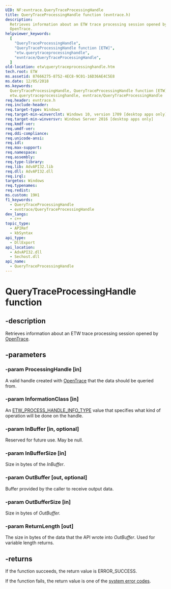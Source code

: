 ```yaml
---
UID: NF:evntrace.QueryTraceProcessingHandle
title: QueryTraceProcessingHandle function (evntrace.h)
description:
  Retrieves information about an ETW trace processing session opened by
  OpenTrace.
helpviewer_keywords:
  [
    "QueryTraceProcessingHandle",
    "QueryTraceProcessingHandle function [ETW]",
    "etw.querytraceprocessinghandle",
    "evntrace/QueryTraceProcessingHandle",
  ]
old-location: etw\querytraceprocessinghandle.htm
tech.root: ETW
ms.assetid: 87666275-8752-4EC8-9C01-16D36AE4C5E8
ms.date: 12/05/2018
ms.keywords:
  QueryTraceProcessingHandle, QueryTraceProcessingHandle function [ETW],
  etw.querytraceprocessinghandle, evntrace/QueryTraceProcessingHandle
req.header: evntrace.h
req.include-header:
req.target-type: Windows
req.target-min-winverclnt: Windows 10, version 1709 [desktop apps only]
req.target-min-winversvr: Windows Server 2016 [desktop apps only]
req.kmdf-ver:
req.umdf-ver:
req.ddi-compliance:
req.unicode-ansi:
req.idl:
req.max-support:
req.namespace:
req.assembly:
req.type-library:
req.lib: AdvAPI32.lib
req.dll: AdvAPI32.dll
req.irql:
targetos: Windows
req.typenames:
req.redist:
ms.custom: 19H1
f1_keywords:
  - QueryTraceProcessingHandle
  - evntrace/QueryTraceProcessingHandle
dev_langs:
  - c++
topic_type:
  - APIRef
  - kbSyntax
api_type:
  - DllExport
api_location:
  - AdvAPI32.dll
  - Sechost.dll
api_name:
  - QueryTraceProcessingHandle
---
```


# QueryTraceProcessingHandle function

## -description

Retrieves information about an ETW trace processing session opened by
[OpenTrace](/windows/win32/api/evntrace/nf-evntrace-opentracea).

## -parameters

### -param ProcessingHandle [in]

A valid handle created with
[OpenTrace](/windows/win32/api/evntrace/nf-evntrace-opentracea) that the data
should be queried from.

### -param InformationClass [in]

An
[ETW_PROCESS_HANDLE_INFO_TYPE](/windows/win32/api/evntrace/ne-evntrace-etw_process_handle_info_type)
value that specifies what kind of operation will be done on the handle.

### -param InBuffer [in, optional]

Reserved for future use. May be null.

### -param InBufferSize [in]

Size in bytes of the _InBuffer_.

### -param OutBuffer [out, optional]

Buffer provided by the caller to receive output data.

### -param OutBufferSize [in]

Size in bytes of _OutBuffer._

### -param ReturnLength [out]

The size in bytes of the data that the API wrote into _OutBuffer_. Used for
variable length returns.

## -returns

If the function succeeds, the return value is ERROR_SUCCESS.

If the function fails, the return value is one of the
[system error codes](/windows/win32/debug/system-error-codes).
